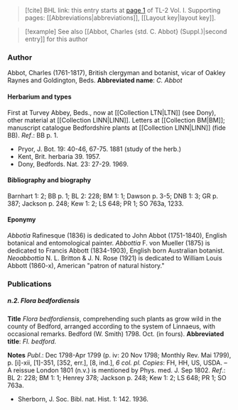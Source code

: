 > [!cite] BHL link: this entry starts at [page 1](https://www.biodiversitylibrary.org/page/33120094) of TL-2 Vol. I.
> Supporting pages: [[Abbreviations|abbreviations]], [[Layout key|layout key]].

> [!example] See also [[Abbot, Charles {std. C. Abbot} (Suppl.)|second entry]] for this author

### Author

Abbot, Charles (1761-1817), British clergyman and botanist, vicar of Oakley Raynes and Goldington, Beds. 
**Abbreviated name**: *C. Abbot*

#### Herbarium and types

First at Turvey Abbey, Beds., now at [[Collection LTN|LTN]] (see Dony), other material at [[Collection LINN|LINN]]. Letters at [[Collection BM|BM]]; manuscript catalogue Bedfordshire plants at [[Collection LINN|LINN]] (fide BB).
*Ref*.: BB p. 1.
- Pryor, J. Bot. 19: 40-46, 67-75. 1881 (study of the herb.)
- Kent, Brit. herbaria 39. 1957.
- Dony, Bedfords. Nat. 23: 27-29. 1969.

#### Bibliography and biography

Barnhart 1: 2; BB p. 1; BL 2: 228; BM 1: 1; Dawson p. 3-5; DNB 1: 3; GR p. 387; Jackson p. 248; Kew 1: 2; LS 648; PR 1; SO 763a, 1233.

#### Eponymy

*Abbotia* Rafinesque (1836) is dedicated to John Abbot (1751-1840), English botanical and entomological painter. *Abbottia* F. von Mueller (1875) is dedicated to Francis Abbott (1834-1903), English born Australian botanist. *Neoabbottia* N. L. Britton & J. N. Rose (1921) is dedicated to William Louis Abbott (1860-x), American "patron of natural history."

### Publications

##### n.2. Flora bedfordiensis

**Title**
*Flora bedfordiensis*, comprehending such plants as grow wild in the county of Bedford, arranged according to the system of Linnaeus, with occasional remarks. Bedford (W. Smith) 1798. Oct. (in fours).
**Abbreviated title**: *Fl. bedford.*

**Notes**
*Publ*.: Dec 1798-Apr 1799 (p. iv: 20 Nov 1798; Monthly Rev. Mai 1799), p. \[i\]-xii, \[1\]-351, \[352, err.\], \[8, ind.\], *6 col. pl. Copies*: FH, HH, US, USDA. – A reissue London 1801 (n.v.) is mentioned by Phys. med. J. Sep 1802.
*Ref*.: BL 2: 228; BM 1: 1; Henrey 378; Jackson p. 248; Kew 1: 2; LS 648; PR 1; SO 763a.
- Sherborn, J. Soc. Bibl. nat. Hist. 1: 142. 1936.

